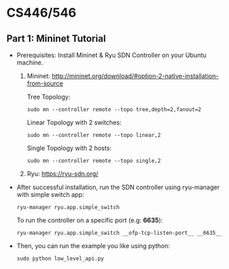 # CS446/546

## Part 1: Mininet Tutorial ## 

* Prerequisites: Install Mininet & Ryu SDN Controller on your Ubuntu machine.

    1) Mininet: http://mininet.org/download/#option-2-native-installation-from-source
   
       Tree Topology:   
       ```
       sudo mn --controller remote --topo tree,depth=2,fanout=2
       ```
        
       Linear Topology with 2 switches: 
       ```
       sudo mn --controller remote --topo linear,2
       ```
    
       Single Topology with 2 hosts:
       
       ```
       sudo mn --controller remote --topo single,2
       ```
    
    2) Ryu: https://ryu-sdn.org/

* After successful installation, run the SDN controller using ryu-manager with simple switch app: 

    ```
    ryu-manager ryu.app.simple_switch
    ```
     
     To run the controller on a specific port (e.g: __6635__): 
     
     ```
     ryu-manager ryu.app.simple_switch __ofp-tcp-listen-port__ __6635__
     ```
    
* Then, you can run the example you like using python:

  ```
  sudo python low_level_api.py
  ```
